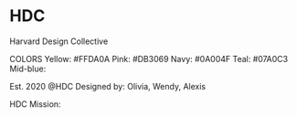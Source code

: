 # HDC
Harvard Design Collective

COLORS
Yellow: #FFDA0A
Pink: #DB3069
Navy: #0A004F
Teal: #07A0C3
Mid-blue:

Est. 2020 @HDC 
Designed by: Olivia, Wendy, Alexis

HDC Mission: 
